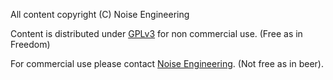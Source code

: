 All content copyright (C) Noise Engineering

Content is distributed under [GPLv3](LICENSE_GPL3.md) for non commercial use. (Free as in Freedom)

For commercial use please contact [Noise Engineering](https://noiseengineering.us/support). (Not free as in beer).
